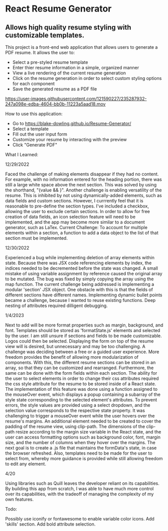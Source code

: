 # React Resume Generator

## Allows high quality resume styling with customizable templates.

This project is a front-end web application that allows users to generate a PDF resume. It allows the user to:

* Select a pre-styled resume template
* Enter thier resume information in a simple, organized manner
* View a live rendering of the current resume generation
* Click on the resume generation in order to select custom styling options for each component
* Save the generated resume as a PDF file



https://user-images.githubusercontent.com/121590227/235287932-247a098e-edba-4604-bb0b-11223a5aad18.mov



How to use this application:

* Go to https://blake-dowling.github.io/Resume-Generator/
* Select a template
* Fill out the user input form
* Customize your resume by interacting with the preview
* Click "Generate PDF"






What I Learned:

12/29/2022

Faced the challenge of making elements disappear if they had no content. For example, with no information entered for the heading portion, there was still a large white space above the next section. This was solved by using the shorthand, "{value && <element/>}". 
Another challenge is enabling versatility of the resume. This is inhibited by not using dynamically-added elements, such as data fields and custom sections. However, I currrently feel that it is reasonable to pre-define the section types. I've included a checkbox, allowing the user to exclude certain sections. In order to allow for free creation of data fields, an icon selection feature will need to be implemented, and the app may become more similar to a document generator, such as LaTex.
Current Challenge: To account for multiple elements within a section, a function to add a data object to the list of that section must be implemented.

12/30/2022

Experienced a bug while implementing deletion of array elements within state. Because there was JSX code referencing elements by index, the indices needed to be decremented before the state was changed. A small mistake of using variable assignment by reference caused the original array to be mutated. The bug was fixed by simply copying the array using the map function.
The current challenge being addressed is implementing a modular 'section' JSX object. One obstacle with this is that the fields of different sections have different names.
Implementing dynamic bullet points became a challenge, because I wanted to reuse existing functions. Deep nesting of attributes required dilligent debugging.

1/4/2023

Next to add will be more format properties such as margin, background, and font. Templates should be stored as 'formatState.js' elements and selected by the user. I am still unsure if sections and fields to be made customizable. Logos could then be selected. Displaying the form on top of the resume view will is desired, but unnecessary and may be too challenging.
A challenge was deciding between a free or a guided user experience. More freedom provides the benefit of allowing more modularization of components. With this, the different resume sections can be stored in an array, so that they can be customized and rearranged. Furthermore, the same can be done with the form fields within each section.
The ability for the user to select elements in order to change their css attributes required the css style attribute for the resume to be stored inside of a React state. The implementation of this feature was done using a function assigned to the mouseOver event, which displays a popup containing a subarray of the style state corresponding to the selected element's attributes. To prevent errors, the style values are provided using a select dropdown, and the selection value corresponds to the respective state property.
It was challenging to trigger a mouseOver event while the user hovers over the resume's margins. An additional element needed to be created to cover the padding of the resume view, using clip-path. The dimensions of the clip-path resize according to the margin size variable in the React state, and the user can access formatting options such as background color, font, margin size, and the number of columns when they hover over the margins.
The next goal is to create a .js file that maintains the formData's state, in case the browser refreshed. Also, templates need to be made for the user to select from, whereby more guidance is provided while still allowing freedom to edit any element.

4/20

Using libraries such as Quill leaves the developer reliant on its capabilities. By building this app from scratch, I was able to have much more control over its capabilities, with the tradeoff of managing the complexity of my own features.

Todo:

Possibly use iconify or fontawesome to enable variable color icons.
Add 'skills' section.
Add bold attribute selection.
